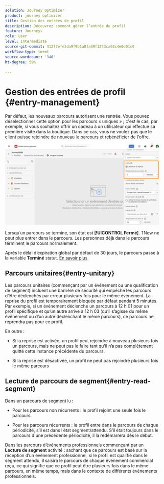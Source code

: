 ```yaml
---
solution: Journey Optimizer
product: journey optimizer
title: Gestion des entrées de profil
description: Découvrez comment gérer l’entrée de profil
feature: Journeys
role: User
level: Intermediate
source-git-commit: 412f7efe2da9f9b1a8fa49f1243ca63c4e0d01c0
workflow-type: tm+mt
source-wordcount: '346'
ht-degree: 59%

---
```



# Gestion des entrées de profil {#entry-management}

Par défaut, les nouveaux parcours autorisent une rentrée. Vous pouvez désélectionner cette option pour les parcours « uniques » ; c&#39;est le cas, par exemple, si vous souhaitez offrir un cadeau à un utilisateur qui effectue sa première visite dans la boutique. Dans ce cas, vous ne voulez pas que le client puisse rejoindre de nouveau le parcours et rebénéficier de l&#39;offre.

![](assets/journey-re-entrance.png)

Lorsqu’un parcours se termine, son état est **[!UICONTROL Fermé]**. TNew ne peut plus entrer dans le parcours. Les personnes déjà dans le parcours terminent le parcours normalement.

Après le délai d’expiration global par défaut de 30 jours, le parcours passe à la variable **Terminé** statut.  [En savoir plus](journey-gs.md#global_timeout).


## Parcours unitaires{#entry-unitary}

Les parcours unitaires (commençant par un événement ou une qualification de segment) incluent une barrière de sécurité qui empêche les parcours d’être déclenchés par erreur plusieurs fois pour le même événement. La reprise du profil est temporairement bloquée par défaut pendant 5 minutes. Par exemple, si un événement déclenche un parcours à 12 h 01 pour un profil spécifique et qu’un autre arrive à 12 h 03 (qu’il s’agisse du même événement ou d’un autre déclenchant le même parcours), ce parcours ne reprendra pas pour ce profil.

En outre :

* Si la reprise est activée, un profil peut rejoindre à nouveau plusieurs fois un parcours, mais ne peut pas le faire tant qu’il n’a pas complètement quitté cette instance précédente du parcours.

* Si la reprise est désactivée, un profil ne peut pas rejoindre plusieurs fois le même parcours

## Lecture de parcours de segment{#entry-read-segment}

Dans un parcours de segment lu :

* Pour les parcours non récurrents : le profil rejoint une seule fois le parcours.

* Pour les parcours récurrents : le profil entre dans le parcours de chaque périodicité, s’il est dans l’état segment/attendu. S’il était toujours dans le parcours d&#39;une précédente périodicité, il la redémarrera dès le début.

Dans les parcours d’événements professionnels commençant par un **Lecture de segment** activité : sachant que ce parcours est basé sur la réception d’un événement professionnel, si le profil est qualifié dans le segment attendu, il saisira le parcours de chaque événement commercial reçu, ce qui signifie que ce profil peut être plusieurs fois dans le même parcours, en même temps, mais dans le contexte de différents événements professionnels.
